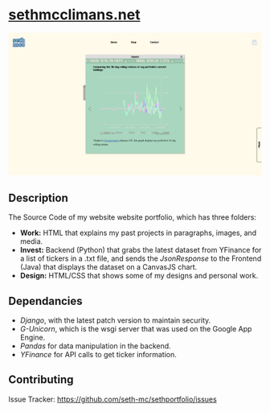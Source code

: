 # <a href="https://www.sethmcclimans.net/">sethmcclimans.net</a>

![alt text](https://github.com/seth-mc/sethportfolio/blob/media/index.png)

## Description

The Source Code of my website website portfolio, which has three folders:

<ul>
  <li>  <b>Work:</b> HTML that explains my past projects in paragraphs, images, and media. </li>
  <li> <b>Invest:</b> Backend (Python) that grabs the latest dataset from YFinance for a list of tickers in a .txt file, and sends the <i>JsonResponse</i> to the Frontend (Java) that displays the dataset on a CanvasJS chart. </li>
  <li> <b>Design:</b> HTML/CSS that shows some of my designs and personal work.</li>
</ul>

## Dependancies
<ul>
  <li><i>Django</i>, with the latest patch version to maintain security.</li>
  <li><i>G-Unicorn</i>, which is the wsgi server that was used on the Google App Engine. </li>
  <li><i>Pandas</i> for data manipulation in the backend. </li>
  <li><i>YFinance</i> for API calls to get ticker information. </li>
</ul>

## Contributing

Issue Tracker: <a href="https://github.com/seth-mc/sethportfolio/issues">https://github.com/seth-mc/sethportfolio/issues</a>

